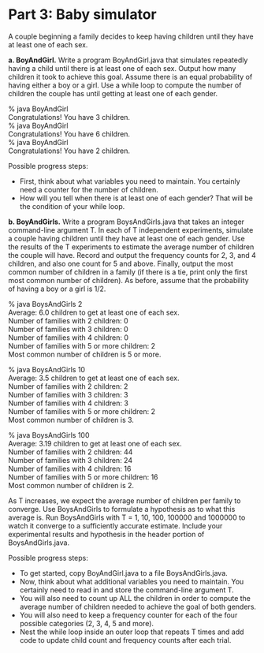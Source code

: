 # Part 3: Baby simulator  

A couple beginning a family decides to keep having children until they have at least one of each sex.

**a. BoyAndGirl.** Write a program BoyAndGirl.java that simulates repeatedly having a child until there is at least one of each sex. Output how many children it took to achieve this goal. Assume there is an equal probability of having either a boy or a girl. Use a while loop to compute the number of children the couple has until getting at least one of each gender.  

% java BoyAndGirl  
Congratulations! You have 3 children.  
% java BoyAndGirl  
Congratulations! You have 6 children.  
% java BoyAndGirl  
Congratulations! You have 2 children.  

Possible progress steps:  

* First, think about what variables you need to maintain. You certainly need a counter for the number of children.  
* How will you tell when there is at least one of each gender? That will be the condition of your while loop.  

**b. BoyAndGirls.** Write a program BoysAndGirls.java that takes an integer command-line argument T. In each of T independent experiments, simulate a couple having children until they have at least one of each gender. Use the results of the T experiments to estimate the average number of children the couple will have. Record and output the frequency counts for 2, 3, and 4 children, and also one count for 5 and above. Finally, output the most common number of children in a family (if there is a tie, print only the first most common number of children). As before, assume that the probability of having a boy or a girl is 1/2.

% java BoysAndGirls 2  
Average: 6.0 children to get at least one of each sex.  
Number of families with 2 children: 0  
Number of families with 3 children: 0  
Number of families with 4 children: 0  
Number of families with 5 or more children: 2  
Most common number of children is 5 or more.  

% java BoysAndGirls 10  
Average: 3.5 children to get at least one of each sex.  
Number of families with 2 children: 2  
Number of families with 3 children: 3  
Number of families with 4 children: 3  
Number of families with 5 or more children: 2  
Most common number of children is 3.  

% java BoysAndGirls 100  
Average: 3.19 children to get at least one of each sex.  
Number of families with 2 children: 44  
Number of families with 3 children: 24  
Number of families with 4 children: 16  
Number of families with 5 or more children: 16  
Most common number of children is 2.  

As T increases, we expect the average number of children per family to converge. Use BoysAndGirls to formulate a hypothesis as to what this average is. Run BoysAndGirls with T = 1, 10, 100, 100000 and 1000000 to watch it converge to a sufficiently accurate estimate. Include your experimental results and hypothesis in the header portion of BoysAndGirls.java.  

Possible progress steps:  
* To get started, copy BoyAndGirl.java to a file BoysAndGirls.java.
* Now, think about what additional variables you need to maintain. You certainly need to read in and store the command-line argument T.
* You will also need to count up ALL the children in order to compute the average number of children needed to achieve the goal of both genders.
* You will also need to keep a frequency counter for each of the four possible categories (2, 3, 4, 5 and more).
* Nest the while loop inside an outer loop that repeats T times and add code to update child count and frequency counts after each trial.
